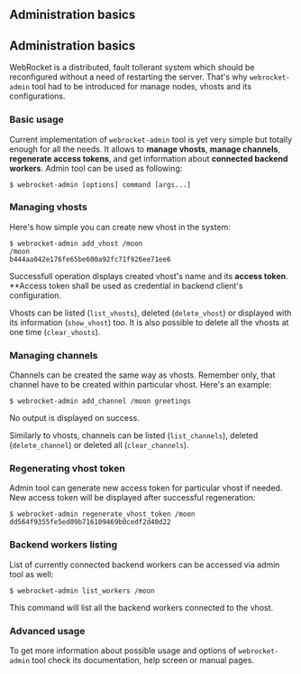Administration basics
---

## Administration basics

WebRocket is a distributed, fault tollerant system which should be reconfigured
without a need of restarting the server. That's why `webrocket-admin` tool had
to be introduced for manage nodes, vhosts and its configurations.

### Basic usage

Current implementation of `webrocket-admin` tool is yet very simple but 
totally enough for all the needs. It allows to **manage vhosts**, **manage
channels**, **regenerate access tokens**, and get information about
**connected backend workers**. Admin tool can be used as following:

    $ webrocket-admin [options] command [args...]

### Managing vhosts

Here's how simple you can create new vhost in the system:

    $ webrocket-admin add_vhost /moon
    /moon
    b444aa042e176fe65be600a92fc71f926ee71ee6
    
Successfull operation displays created vhost's name and its **access token**.
**Access token shall be used as credential in backend client's configuration.

Vhosts can be listed (`list_vhosts`), deleted (`delete_vhost`) or displayed
with its information (`show_vhost`) too. It is also possible to delete all
the vhosts at one time (`clear_vhosts`).
    
### Managing channels

Channels can be created the same way as vhosts. Remember only, that channel
have to be created within particular vhost. Here's an example:

    $ webrocket-admin add_channel /moon greetings
    
No output is displayed on success.

Similarly to vhosts, channels can be listed (`list_channels`), deleted
(`delete_channel`) or deleted all (`clear_channels`).
    
### Regenerating vhost token

Admin tool can generate new access token for particular vhost if needed.
New access token will be displayed after successful regeneration:

    $ webrocket-admin regenerate_vhost_token /moon
    dd564f9355fe5ed09b716109469b0cedf2d40d22

### Backend workers listing

List of currently connected backend workers can be accessed via admin tool
as well:

    $ webrocket-admin list_workers /moon
    
This command will list all the backend workers connected to the vhost.

### Advanced usage

To get more information about possible usage and options of `webrocket-admin` 
tool check its documentation, help screen or manual pages.
